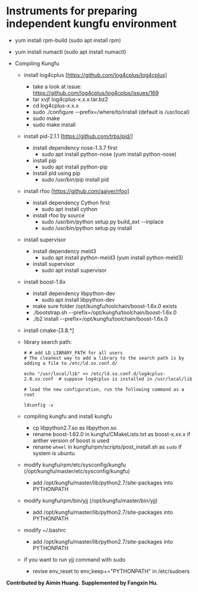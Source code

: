 Instruments for preparing independent kungfu environment 
==========

* yum install rpm-build (sudo apt install rpm)

* yum install numactl (sudo apt install numactl)

* Compiling Kungfu

    * install log4cplus [https://github.com/log4cplus/log4cplus]
        * take a look at issue: https://github.com/log4cplus/log4cplus/issues/169
        * tar xvjf log4cplus-x.x.x.tar.bz2
        * cd log4cplus-x.x.x
        * sudo ./configure --prefix=/where/to/install (default is /usr/local)
        * sudo make
        * sudo make install

    * install pid-2.1.1 [https://github.com/trbs/pid/]
        * install dependency nose-1.3.7 first
            * sudo apt install python-nose (yum install python-nose)
        * install pip
            * sudo apt install python-pip        
        * install pid using pip
            * sudo /usr/bin/pip install pid

    * install rfoo [https://github.com/aaiyer/rfoo]
        * install dependency Cython first
            * sudo apt install cython
        * install rfoo by source
            * sudo /usr/bin/python setup.py build_ext --inplace
            * sudo /usr/bin/python setup.py install

    * install supervisor
        * install dependency meld3
            * sudo apt install python-meld3 (yum install python-meld3)
        * install supervisor
            * sudo apt install supervisor

    * install boost-1.6x
        * install dependency libpython-dev
            * sudo apt install libpython-dev
        * make sure folder /opt/kungfu/toolchain/boost-1.6x.0 exists
        * ./bootstrap.sh --prefix=/opt/kungfu/toolchain/boost-1.6x.0
        * ./b2 install --prefix=/opt/kungfu/toolchain/boost-1.6x.0

    * install cmake-[3.8.*]

    * library search path:
        ```
        # # add LD_LIBRARY_PATH for all users
        # The cleanest way to add a library to the search path is by adding a file to /etc/ld.so.conf.d/
        
        echo "/usr/local/lib" >> /etc/ld.so.conf.d/log4cplus-2.0.so.conf  # suppose log4cplus is installed in /usr/local/lib
        
        # load the new configuration, run the following command as a root
        
        ldconfig -v
        ```
        
    * compiling kungfu and install kungfu
        * cp libpython2.7.so as libpython.so
        * rename boost-1.62.0 in kungfu/CMakeLists.txt as boost-x.xx.x if anther version of boost is used
        * rename `wheel` in kungfu/rpm/scripts/post_install.sh as `sudo` if system is ubuntu
    * modify kungfu/rpm/etc/sysconfig/kungfu (/opt/kungfu/master/etc/sysconfig/kungfu)
        * add /opt/kungfu/master/lib/python2.7/site-packages into PYTHONPATH
    * modify kungfu/rpm/bin/yjj (/opt/kungfu/master/bin/yjj)
        * add /opt/kungfu/master/lib/python2.7/site-packages into PYTHONPATH


    * modify ~/.bashrc
        * add /opt/kungfu/master/lib/python2.7/site-packages into PYTHONPATH
    * if you want to run yjj command with sudo
        * revise env_reset to env_keep+="PYTHONPATH" in /etc/sudoers

**Contributed by Aimin Huang.**
**Supplemented by Fangxin Hu.**
